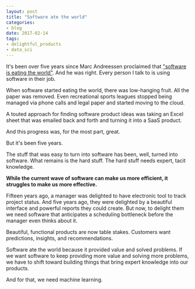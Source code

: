 ```yaml
---
layout: post
title: "Software ate the world"
categories:
- blog
date: 2017-02-14
tags:
- delightful_products
- data_sci
---
```


It's been over five years since Marc Andreessen proclaimed that ["software is eating the world"][eat]. And he was right. Every person I talk to is using software in their job.

When software started eating the world, there was low-hanging fruit. All the paper was removed. Even recreational sports leagues stopped being managed via phone calls and legal paper and started moving to the cloud. 

A touted approach for finding software product ideas was taking an Excel sheet that was emailed back and forth and turning it into a SaaS product.

And this progress was, for the most part, great.

But it's been five years.

The stuff that was easy to turn into software has been, well, turned into software. What remains is the hard stuff. The hard stuff needs expert, tacit knowledge. 

**While the current wave of software can make us more efficient, it struggles to make us more effective.**

Fifteen years ago, a manager was delighted to have electronic tool to track project status. And five years ago, they were delighted by a beautiful interface and powerful reports they could create. But now, to delight them we need software that anticipates a scheduling bottleneck before the manager even thinks about it.

Beautiful, functional products are now table stakes. Customers want predictions, insights, and recommendations.

Software ate the world because it provided value and solved problems. If we want software to keep providing more value and solving more problems, we have to shift toward building things that bring expert knowledge into our products.

And for that, we need machine learning.

[eat]: https://www.wsj.com/articles/SB10001424053111903480904576512250915629460